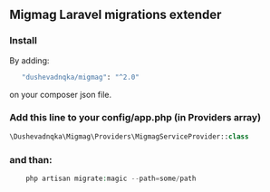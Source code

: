## Migmag Laravel migrations extender 

### Install

By adding: 
```sh
   "dushevadnqka/migmag": "^2.0"
```

on your composer json file.

### Add this line to your config/app.php (in Providers array)
```php
\Dushevadnqka\Migmag\Providers\MigmagServiceProvider::class
```
### and than:

```php
    php artisan migrate:magic --path=some/path
```
